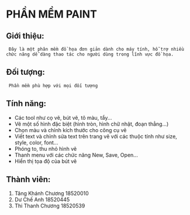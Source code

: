 # PHẦN MỀM PAINT

## Giới thiệu:
     Đây là một phân mềm đồ họa đơn giản dành cho máy tính, hỗ trợ nhiều chức năng dễ dàng thao tác cho người dùng trong lĩnh vực đồ họa.
## Đối tượng:
     Phần mềm phù hợp với mọi đối tượng
## Tính năng:
  * Các tool như cọ vẽ, bút vẽ, tô màu, tẩy...
  * Vẽ một số hình đặc biệt (hình tròn, hình chữ nhật, đoạn thẳng...)
  * Chọn màu  và chỉnh kích thước cho công cụ vẽ
  * Viết text và chỉnh sửa text trên trang vẽ với các thuộc tính như size, style, color, font...
  * Phóng to, thu nhỏ hình vẽ
  * Thanh menu với các chức năng New, Save, Open...
  * Hiển thị tọa độ của bút vẽ
  
 ## Thành viên:
  1. Tăng Khánh Chương 18520010 
  2. Dư Chế Anh 18520445
  3. Thi Thanh Chương 18520539
